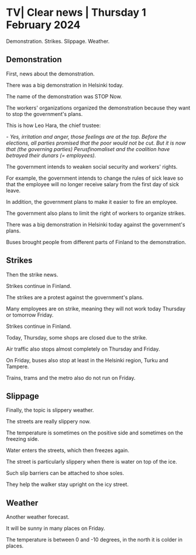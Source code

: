 # TV\| Clear news \| Thursday 1 February 2024

Demonstration. Strikes. Slippage. Weather.

## Demonstration

First, news about the demonstration.

There was a big demonstration in Helsinki today.

The name of the demonstration was STOP Now.

The workers' organizations organized the demonstration because they want to stop the government's plans.

This is how Leo Hara, the chief trustee:

*- Yes, irritation and anger, those feelings are at the top. Before the elections, all parties promised that the poor would not be cut. But it is now that (the governing parties) Perusfinomaliset and the coalition have betrayed their dunars (= employees).*

The government intends to weaken social security and workers' rights.

For example, the government intends to change the rules of sick leave so that the employee will no longer receive salary from the first day of sick leave.

In addition, the government plans to make it easier to fire an employee.

The government also plans to limit the right of workers to organize strikes.

There was a big demonstration in Helsinki today against the government's plans.

Buses brought people from different parts of Finland to the demonstration.

## Strikes

Then the strike news.

Strikes continue in Finland.

The strikes are a protest against the government's plans.

Many employees are on strike, meaning they will not work today Thursday or tomorrow Friday.

Strikes continue in Finland.

Today, Thursday, some shops are closed due to the strike.

Air traffic also stops almost completely on Thursday and Friday.

On Friday, buses also stop at least in the Helsinki region, Turku and Tampere.

Trains, trams and the metro also do not run on Friday.

## Slippage

Finally, the topic is slippery weather.

The streets are really slippery now.

The temperature is sometimes on the positive side and sometimes on the freezing side.

Water enters the streets, which then freezes again.

The street is particularly slippery when there is water on top of the ice.

Such slip barriers can be attached to shoe soles.

They help the walker stay upright on the icy street.

## Weather

Another weather forecast.

It will be sunny in many places on Friday.

The temperature is between 0 and -10 degrees, in the north it is colder in places.

